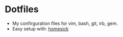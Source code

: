 Dotfiles
========
* My confirguration files for vim, bash, git, irb, gem.
* Easy setup with: [homesick](https://github.com/technicalpickles/homesick)